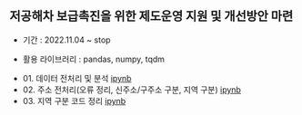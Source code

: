 ## 저공해차 보급촉진을 위한 제도운영 지원 및 개선방안 마련
- 기간 : 2022.11.04 ~ stop
+ 활용 라이브러리 : pandas, numpy, tqdm

- 01\. 데이터 전처리 및 분석 [ipynb](https://github.com/kbjung/wabotech/blob/main/low_gas_vehicle/analysis.ipynb)
- 02\. 주소 전처리(오류 정리, 신주소/구주소 구분, 지역 구분) [ipynb](https://github.com/kbjung/wabotech/blob/main/low_gas_vehicle/address.ipynb)
- 03\. 지역 구분 코드 정리 [ipynb](https://github.com/kbjung/wabotech/blob/main/low_gas_vehicle/address_code.ipynb)
